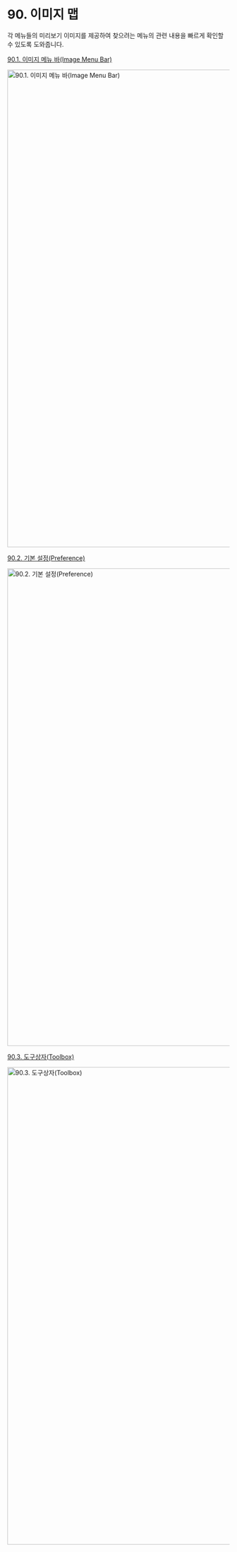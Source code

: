 # 90. 이미지 맵
각 메뉴들의 미리보기 이미지를 제공하여 찾으려는 메뉴의 관련 내용을 빠르게 확인할 수 있도록 도와줍니다.

[90.1. 이미지 메뉴 바(Image Menu Bar)](./90-01-00-image-menu-bar.md)

<img width="1080" alt="90.1. 이미지 메뉴 바(Image Menu Bar)" environment="MacOS:Sonoma 14.2.1 GIMP 2.10.36" src="https://github.com/wonder13662/gimp/assets/15767104/85463d2a-4897-4283-b76b-6a64241ccbd9">

[90.2. 기본 설정(Preference)](./90-02-00-preference.md)

<img width="1080" alt="90.2. 기본 설정(Preference)" environment="MacOS:Sonoma 14.2.1 GIMP 2.10.36" src="https://github.com/wonder13662/gimp/assets/15767104/e20eb713-6ff2-4bc0-944b-cdb021e01974">

[90.3. 도구상자(Toolbox)](./90-03-00-toolbox.md)

<img width="1080" alt="90.3. 도구상자(Toolbox)" environment="MacOS:Sonoma 14.2.1 GIMP 2.10.36" src="https://github.com/wonder13662/gimp/assets/15767104/e292b65b-23e4-4957-bded-138a364bac56">